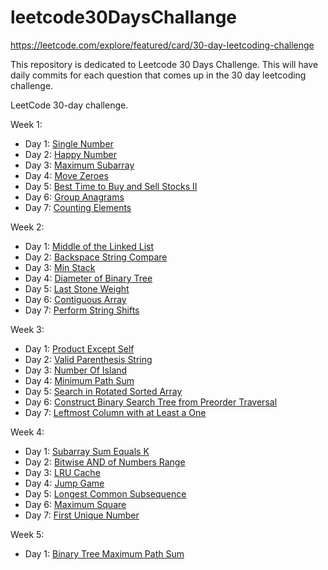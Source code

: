 # leetcode30DaysChallange

https://leetcode.com/explore/featured/card/30-day-leetcoding-challenge

This repository is dedicated to Leetcode 30 Days Challenge. This will have daily commits for each question that comes up in the 30 day leetcoding challenge.

LeetCode 30-day challenge.

Week 1:
  - Day 1: [Single Number](https://github.com/abhilashgoyal/leetcode30DaysChallenge/blob/master/src/main/java/ThirtyDayChallange/week1/Day1SingleNumber.java)
  - Day 2: [Happy Number](https://github.com/abhilashgoyal/leetcode30DaysChallenge/blob/master/src/main/java/ThirtyDayChallange/week1/Day2HappyNumber.java)
  - Day 3: [Maximum Subarray](https://github.com/abhilashgoyal/leetcode30DaysChallenge/blob/master/src/main/java/ThirtyDayChallange/week1/Day3MaxSubArray.java)
  - Day 4: [Move Zeroes](https://github.com/abhilashgoyal/leetcode30DaysChallenge/blob/master/src/main/java/ThirtyDayChallange/week1/Day4MoveZeros.java)
  - Day 5: [Best Time to Buy and Sell Stocks II](https://github.com/abhilashgoyal/leetcode30DaysChallenge/blob/master/src/main/java/ThirtyDayChallange/week1/Day5BuySellStocksII.java)
  - Day 6: [Group Anagrams](https://github.com/abhilashgoyal/leetcode30DaysChallenge/blob/master/src/main/java/ThirtyDayChallange/week1/Day6GroupAnagram.java)
  - Day 7: [Counting Elements](https://github.com/abhilashgoyal/leetcode30DaysChallenge/blob/master/src/main/java/ThirtyDayChallange/week1/Day7CountingElements.java)

Week 2:
  - Day 1: [Middle of the Linked List](https://github.com/abhilashgoyal/leetcode30DaysChallenge/blob/master/src/main/java/ThirtyDayChallange/week2/Day1LLMiddleElememt.java)
  - Day 2: [Backspace String Compare](https://github.com/abhilashgoyal/leetcode30DaysChallenge/blob/master/src/main/java/ThirtyDayChallange/week2/Day2BackSpaceCompare.java)
  - Day 3: [Min Stack](https://github.com/abhilashgoyal/leetcode30DaysChallenge/blob/master/src/main/java/ThirtyDayChallange/week2/Day3MinStack.java)
  - Day 4: [Diameter of Binary Tree](https://github.com/abhilashgoyal/leetcode30DaysChallenge/blob/master/src/main/java/ThirtyDayChallange/week2/Day4DiameterBinaryTree.java)
  - Day 5: [Last Stone Weight](https://github.com/abhilashgoyal/leetcode30DaysChallenge/blob/master/src/main/java/ThirtyDayChallange/week2/Day5LastStoneWeight.java)
  - Day 6: [Contiguous Array](https://github.com/abhilashgoyal/leetcode30DaysChallenge/blob/master/src/main/java/ThirtyDayChallange/week2/Day6ContiguousArray.java)
  - Day 7: [Perform String Shifts](https://github.com/abhilashgoyal/leetcode30DaysChallenge/blob/master/src/main/java/ThirtyDayChallange/week2/Day7StringShifts.java)

Week 3:
  - Day 1: [Product Except Self](https://github.com/abhilashgoyal/leetcode30DaysChallenge/blob/master/src/main/java/ThirtyDayChallange/week3/Day1ProductExceptSelf.java)
  - Day 2: [Valid Parenthesis String](https://github.com/abhilashgoyal/leetcode30DaysChallenge/blob/master/src/main/java/ThirtyDayChallange/week3/Day2ValidParenthesisString.java)
  - Day 3: [Number Of Island](https://github.com/abhilashgoyal/leetcode30DaysChallenge/blob/master/src/main/java/ThirtyDayChallange/week3/Day3NumberOfIsland.java)
  - Day 4: [Minimum Path Sum](https://github.com/abhilashgoyal/leetcode30DaysChallenge/blob/master/src/main/java/ThirtyDayChallange/week3/Day4MinPathSum.java)
  - Day 5: [Search in Rotated Sorted Array](https://github.com/abhilashgoyal/leetcode30DaysChallenge/blob/master/src/main/java/ThirtyDayChallange/week3/Day5SearhInRotatedSortedArray.java)
  - Day 6: [Construct Binary Search Tree from Preorder Traversal](https://github.com/abhilashgoyal/leetcode30DaysChallenge/blob/master/src/main/java/ThirtyDayChallange/week3/Day6BSTFromPreOrder.java)
  - Day 7: [Leftmost Column with at Least a One
](https://github.com/abhilashgoyal/leetcode30DaysChallenge/blob/master/src/main/java/ThirtyDayChallange/week3/Day7LeftmostColumnOne.java)

Week 4:
  - Day 1: [Subarray Sum Equals K](https://github.com/abhilashgoyal/leetcode30DaysChallenge/blob/master/src/main/java/ThirtyDayChallange/week4/Day1SubarraySumEqualsK.java)
  - Day 2: [Bitwise AND of Numbers Range
](https://github.com/abhilashgoyal/leetcode30DaysChallenge/blob/master/src/main/java/ThirtyDayChallange/week4/Day2BitwiseANDofNumbersRange.java)
  - Day 3: [LRU Cache](https://github.com/abhilashgoyal/leetcode30DaysChallenge/blob/master/src/main/java/ThirtyDayChallange/week4/Day3LRUCache.java)
  - Day 4: [Jump Game](https://github.com/abhilashgoyal/leetcode30DaysChallenge/blob/master/src/main/java/ThirtyDayChallange/week4/Day4JumpGame.java)
  - Day 5: [Longest Common Subsequence](https://github.com/abhilashgoyal/leetcode30DaysChallenge/blob/master/src/main/java/ThirtyDayChallange/week4/Day5LongestCommonSubsequence.java)
  - Day 6: [Maximum Square](https://github.com/abhilashgoyal/leetcode30DaysChallenge/blob/master/src/main/java/ThirtyDayChallange/week4/Day6MaximalSquare.java)
  - Day 7: [First Unique Number](https://github.com/abhilashgoyal/leetcode30DaysChallenge/blob/master/src/main/java/ThirtyDayChallange/week4/Day7FirstUniqueNumber.java)

Week 5:
  - Day 1: [Binary Tree Maximum Path Sum](https://github.com/abhilashgoyal/leetcode30DaysChallenge/blob/master/src/main/java/ThirtyDayChallange/week5/Day1BinaryTreeMaximumPathSum.java)
